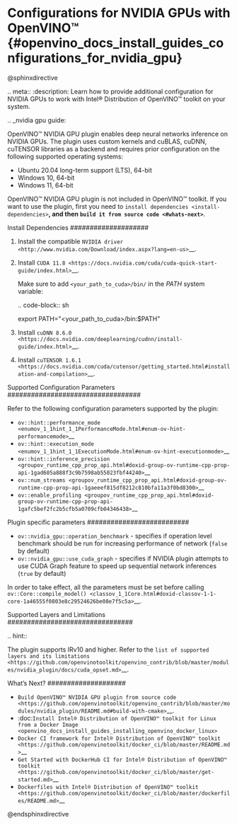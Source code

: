 # Configurations for NVIDIA GPUs with OpenVINO™ {#openvino_docs_install_guides_configurations_for_nvidia_gpu}

@sphinxdirective

.. meta::
   :description: Learn how to provide additional configuration for NVIDIA 
                 GPUs to work with Intel® Distribution of OpenVINO™ toolkit 
                 on your system.


.. _nvidia gpu guide:

OpenVINO™ NVIDIA GPU plugin enables deep neural networks inference on NVIDIA GPUs. 
The plugin uses custom kernels and cuBLAS, cuDNN, cuTENSOR libraries as a backend 
and requires prior configuration on the following supported operating systems:

* Ubuntu 20.04 long-term support (LTS), 64-bit
* Windows 10, 64-bit
* Windows 11, 64-bit

OpenVINO™ NVIDIA GPU plugin is not included in OpenVINO™ toolkit. If you want to use 
the plugin, first you need to `install dependencies <install-dependencies>`__, and 
then `build it from source code <#whats-next>`__.

Install Dependencies
####################

1. Install the compatible `NVIDIA driver <http://www.nvidia.com/Download/index.aspx?lang=en-us>`__.
2. Install `CUDA 11.8 <https://docs.nvidia.com/cuda/cuda-quick-start-guide/index.html>`__.

   Make sure to add ``<your_path_to_cuda>/bin/`` in the *PATH* system variable:

   .. code-block:: sh

      export PATH="<your_path_to_cuda>/bin:$PATH"

3. Install `cuDNN 8.6.0 <https://docs.nvidia.com/deeplearning/cudnn/install-guide/index.html>`__.
4. Install `cuTENSOR 1.6.1 <https://docs.nvidia.com/cuda/cutensor/getting_started.html#installation-and-compilation>`__.


Supported Configuration Parameters
##################################

Refer to the following configuration parameters supported by the plugin:

* `ov::hint::performance_mode <enumov_1_1hint_1_1PerformanceMode.html#enum-ov-hint-performancemode>`__
* `ov::hint::execution_mode <enumov_1_1hint_1_1ExecutionMode.html#enum-ov-hint-executionmode>`__
* `ov::hint::inference_precision <groupov_runtime_cpp_prop_api.html#doxid-group-ov-runtime-cpp-prop-api-1gad605a888f3c9b7598ab55023fbf44240>`__
* `ov::num_streams <groupov_runtime_cpp_prop_api.html#doxid-group-ov-runtime-cpp-prop-api-1gaeeef815df8212c810bfa11a3f0bd8300>`__
* `ov::enable_profiling <groupov_runtime_cpp_prop_api.html#doxid-group-ov-runtime-cpp-prop-api-1gafc5bef2fc2b5cfb5a0709cfb04346438>`__

Plugin specific parameters
##########################

* ``ov::nvidia_gpu::operation_benchmark`` - specifies if operation level benchmark should be run for increasing performance of network (``false`` by default)
* ``ov::nvidia_gpu::use_cuda_graph`` - specifies if NVIDIA plugin attempts to use CUDA Graph feature to speed up sequential network inferences (``true`` by default)

In order to take effect, all the parameters must be set before calling `ov::Core::compile_model() <classov_1_1Core.html#doxid-classov-1-1-core-1a46555f0803e8c29524626be08e7f5c5a>`__.

Supported Layers and Limitations
################################

.. hint::

   The plugin supports IRv10 and higher. Refer to the 
   `list of supported layers and its limitations <https://github.com/openvinotoolkit/openvino_contrib/blob/master/modules/nvidia_plugin/docs/cuda_opset.md>`__.


What’s Next?
####################

* `Build OpenVINO™ NVIDIA GPU plugin from source code <https://github.com/openvinotoolkit/openvino_contrib/blob/master/modules/nvidia_plugin/README.md#build-with-cmake>`__.
* :doc:`Install Intel® Distribution of OpenVINO™ toolkit for Linux from a Docker Image <openvino_docs_install_guides_installing_openvino_docker_linux>`
* `Docker CI framework for Intel® Distribution of OpenVINO™ toolkit <https://github.com/openvinotoolkit/docker_ci/blob/master/README.md>`__
* `Get Started with DockerHub CI for Intel® Distribution of OpenVINO™ toolkit <https://github.com/openvinotoolkit/docker_ci/blob/master/get-started.md>`__
* `Dockerfiles with Intel® Distribution of OpenVINO™ toolkit <https://github.com/openvinotoolkit/docker_ci/blob/master/dockerfiles/README.md>`__

@endsphinxdirective
